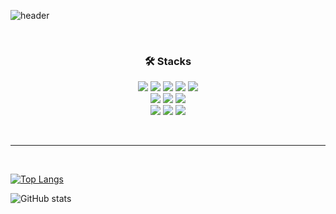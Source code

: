 ![header](https://capsule-render.vercel.app/api?type=waving&color=timeGradient&height=200&section=header&text=YANG%20JUN%20YONG&fontSize=36&fontAlignY=38)

<div align=center>

<br>

### 🛠 Stacks 
<p>
<img src="https://img.shields.io/badge/HTML5-E34F26?style=flat-square&logo=html5&logoColor=white" />
<img src="https://img.shields.io/badge/CSS3-1572B6?style=flat-square&logo=css3&logoColor=white" />
<img src="https://img.shields.io/badge/Javascript-%23FFD700?style=flat-square&logo=javascript&logoColor=black" />
<img src="https://img.shields.io/badge/React-61DAFB?style=flat-square&logo=react&logoColor=black" />
<img src="https://img.shields.io/badge/Typescript-3178C6?style=flat-square&logo=typescript&logoColor=white" /><br>
<img src="https://img.shields.io/badge/SASS-CC6699?style=flat-square&logo=sass&logoColor=white" />
<img src="https://img.shields.io/badge/Tailwind%20CSS-38B2AC?style=flat-square&logo=tailwind-css&logoColor=white" />
<img src="https://img.shields.io/badge/Styled components-DB7093?style=flat-square&logo=styled components&logoColor=white" /><br>
<img src="https://img.shields.io/badge/Recoil-3178C6?style=flat-square&logo=recoil&logoColor=white" />
<img src="https://img.shields.io/badge/Next.js-000000?style=flat-square&logo=next.js&logoColor=white" />
<img src="https://img.shields.io/badge/Node.js-339933?style=flat-square&logo=node.js&logoColor=white" />
  
</p>

<br>

---

<br>

</div>

[![Top Langs](https://github-readme-stats.vercel.app/api/top-langs/?username=azure0929&layout=compact)](https://github.com/dmswl2030/github-readme-stats) 

![GitHub stats](https://github-readme-stats.vercel.app/api?username=azure0929&show_icons=true&theme=buefy)


